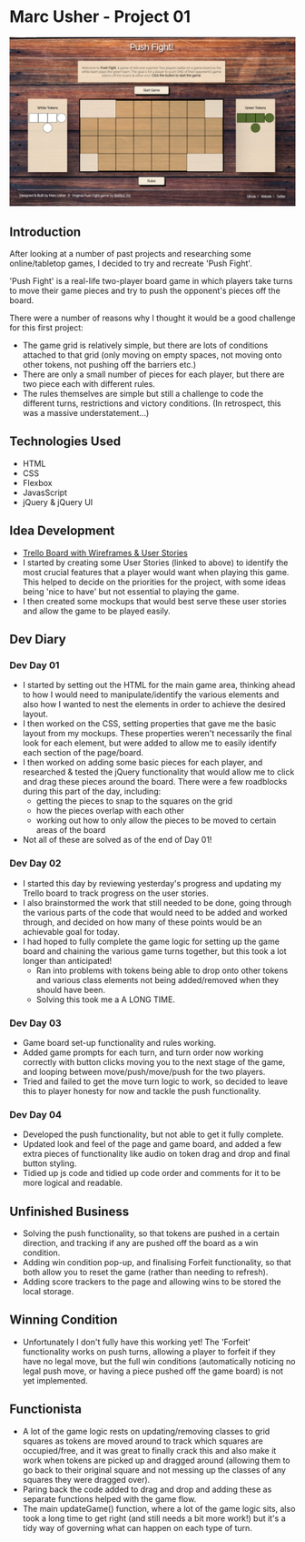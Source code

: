 # Marc Usher - Project 01

![Drag Racing](images/Game%20Screenshot.png)

## Introduction
After looking at a number of past projects and researching some online/tabletop games, I decided to try and recreate 'Push Fight'.

'Push Fight' is a real-life two-player board game in which players take turns to move their game pieces and try to push the opponent's pieces off the board.

There were a number of reasons why I thought it would be a good challenge for this first project:

* The game grid is relatively simple, but there are lots of conditions attached to that grid (only moving on empty spaces, not moving onto other tokens, not pushing off the barriers etc.)
* There are only a small number of pieces for each player, but there are two piece each with different rules.
* The rules themselves are simple but still a challenge to code the different turns, restrictions and victory conditions. (In retrospect, this was a massive understatement...)

## Technologies Used
* HTML
* CSS
* Flexbox
* JavasScript
* jQuery & jQuery UI

## Idea Development
* [Trello Board with Wireframes & User Stories](https://trello.com/b/5KDX4WUr/ga-sei-64-project-1)
* I started by creating some User Stories (linked to above) to identify the most crucial features that a player would want when playing this game. This helped to decide on the priorities for the project, with some ideas being 'nice to have' but not essential to playing the game.
* I then created some mockups that would best serve these user stories and allow the game to be played easily.

## Dev Diary

### Dev Day 01
* I started by setting out the HTML for the main game area, thinking ahead to how I would need to manipulate/identify the various elements and also how I wanted to nest the elements in order to achieve the desired layout.
* I then worked on the CSS, setting properties that gave me the basic layout from my mockups. These properties weren't necessarily the final look for each element, but were added to allow me to easily identify each section of the page/board.
* I then worked on adding some basic pieces for each player, and researched & tested the jQuery functionality that would allow me to click and drag these pieces around the board. There were a few roadblocks during this part of the day, including: 
    * getting the pieces to snap to the squares on the grid
    * how the pieces overlap with each other
    * working out how to only allow the pieces to be moved to certain areas of the board
* Not all of these are solved as of the end of Day 01!

### Dev Day 02
* I started this day by reviewing yesterday's progress and updating my Trello board to track progress on the user stories.
* I also brainstormed the work that still needed to be done, going through the various parts of the code that would need to be added and worked through, and decided on how many of these points would be an achievable goal for today.
* I had hoped to fully complete the game logic for setting up the game board and chaining the various game turns together, but this took a lot longer than anticipated!
    * Ran into problems with tokens being able to drop onto other tokens and various class elements not being added/removed when they should have been.
    * Solving this took me a A LONG TIME.

### Dev Day 03
* Game board set-up functionality and rules working.
* Added game prompts for each turn, and turn order now working correctly with button clicks moving you to the next stage of the game, and looping between move/push/move/push for the two players.
* Tried and failed to get the move turn logic to work, so decided to leave this to player honesty for now and tackle the push functionality.

### Dev Day 04
* Developed the push functionality, but not able to get it fully complete.
* Updated look and feel of the page and game board, and added a few extra pieces of functionality like audio on token drag and drop and final button styling.
* Tidied up js code and tidied up code order and comments for it to be more logical and readable.


## Unfinished Business
* Solving the push functionality, so that tokens are pushed in a certain direction, and tracking if any are pushed off the board as a win condition.
* Adding win condition pop-up, and finalising Forfeit functionality, so that both allow you to reset the game (rather than needing to refresh).
* Adding score trackers to the page and allowing wins to be stored the local storage.

## Winning Condition
* Unfortunately I don't fully have this working yet! The 'Forfeit' functionality works on push turns, allowing a player to forfeit if they have no legal move, but the full win conditions (automatically noticing no legal push move, or having a piece pushed off the game board) is not yet implemented.

## Functionista
* A lot of the game logic rests on updating/removing classes to grid squares as tokens are moved around to track which squares are occupied/free, and it was great to finally crack this and also make it work when tokens are picked up and dragged around (allowing them to go back to their original square and not messing up the classes of any squares they were dragged over).
* Paring back the code added to drag and drop and adding these as separate functions helped with the game flow.
* The main updateGame() function, where a lot of the game logic sits, also took a long time to get right (and still needs a bit more work!) but it's a tidy way of governing what can happen on each type of turn.
